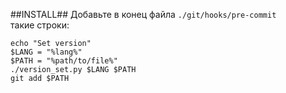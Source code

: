 ##INSTALL##
Добавьте в конец файла `./git/hooks/pre-commit`   
такие строки:   
```
echo "Set version"
$LANG = "%lang%"
$PATH = "%path/to/file%"
./version_set.py $LANG $PATH
git add $PATH
```